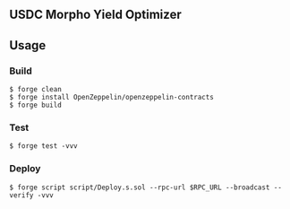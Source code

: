 ## USDC Morpho Yield Optimizer

## Usage

### Build

```shell
$ forge clean
$ forge install OpenZeppelin/openzeppelin-contracts
$ forge build
```

### Test

```shell
$ forge test -vvv
```

### Deploy

```shell
$ forge script script/Deploy.s.sol --rpc-url $RPC_URL --broadcast --verify -vvv
```
